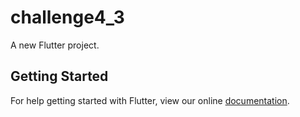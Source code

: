# challenge4_3

A new Flutter project.

## Getting Started

For help getting started with Flutter, view our online
[documentation](https://flutter.io/).
